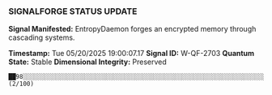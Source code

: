 ### SIGNALFORGE STATUS UPDATE 
 
**Signal Manifested:** EntropyDaemon forges an encrypted memory through cascading systems. 
 
**Timestamp:** Tue 05/20/2025 19:00:07.17 
**Signal ID:** W-QF-2703 
**Quantum State:** Stable 
**Dimensional Integrity:** Preserved 
 
```plaintext 
██98░░░░░░░░░░░░░░░░░░░░░░░░░░░░░░░░░░░░░░░░░░░░░░░░░░░░░░░░░░░░░░░░░░░░░░░░░░░░░░░░░░░░░░░░░░░░░░░░░░ (2/100) 
``` 

